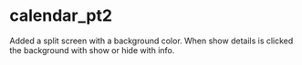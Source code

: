 # calendar_pt2
Added a split screen with a background color. When show details is clicked the background with show or hide with info.
